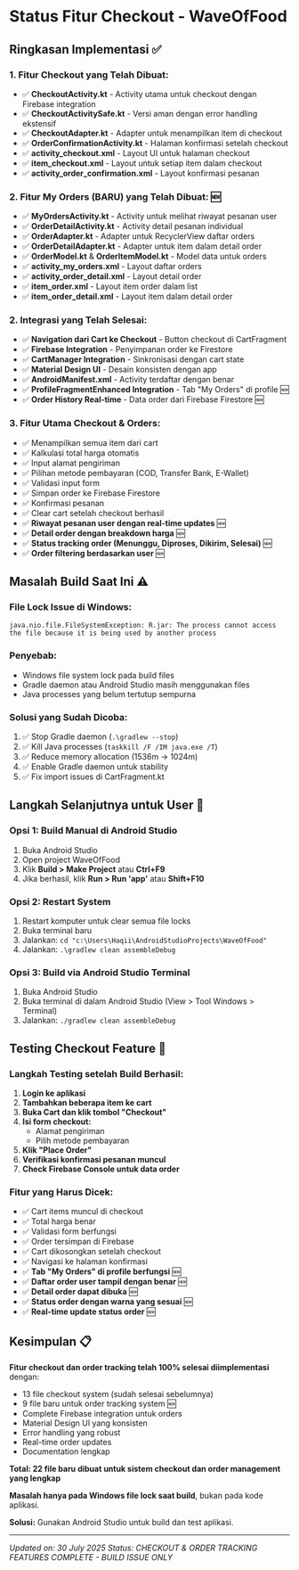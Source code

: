 # Status Fitur Checkout - WaveOfFood

## Ringkasan Implementasi ✅

### 1. **Fitur Checkout yang Telah Dibuat:**
- ✅ **CheckoutActivity.kt** - Activity utama untuk checkout dengan Firebase integration
- ✅ **CheckoutActivitySafe.kt** - Versi aman dengan error handling ekstensif  
- ✅ **CheckoutAdapter.kt** - Adapter untuk menampilkan item di checkout
- ✅ **OrderConfirmationActivity.kt** - Halaman konfirmasi setelah checkout
- ✅ **activity_checkout.xml** - Layout UI untuk halaman checkout
- ✅ **item_checkout.xml** - Layout untuk setiap item dalam checkout
- ✅ **activity_order_confirmation.xml** - Layout konfirmasi pesanan

### 2. **Fitur My Orders (BARU) yang Telah Dibuat:** 🆕
- ✅ **MyOrdersActivity.kt** - Activity untuk melihat riwayat pesanan user
- ✅ **OrderDetailActivity.kt** - Activity detail pesanan individual
- ✅ **OrderAdapter.kt** - Adapter untuk RecyclerView daftar orders
- ✅ **OrderDetailAdapter.kt** - Adapter untuk item dalam detail order
- ✅ **OrderModel.kt** & **OrderItemModel.kt** - Model data untuk orders
- ✅ **activity_my_orders.xml** - Layout daftar orders
- ✅ **activity_order_detail.xml** - Layout detail order
- ✅ **item_order.xml** - Layout item order dalam list
- ✅ **item_order_detail.xml** - Layout item dalam detail order

### 2. **Integrasi yang Telah Selesai:**
- ✅ **Navigation dari Cart ke Checkout** - Button checkout di CartFragment
- ✅ **Firebase Integration** - Penyimpanan order ke Firestore
- ✅ **CartManager Integration** - Sinkronisasi dengan cart state
- ✅ **Material Design UI** - Desain konsisten dengan app
- ✅ **AndroidManifest.xml** - Activity terdaftar dengan benar
- ✅ **ProfileFragmentEnhanced Integration** - Tab "My Orders" di profile 🆕
- ✅ **Order History Real-time** - Data order dari Firebase Firestore 🆕

### 3. **Fitur Utama Checkout & Orders:**
- ✅ Menampilkan semua item dari cart
- ✅ Kalkulasi total harga otomatis
- ✅ Input alamat pengiriman
- ✅ Pilihan metode pembayaran (COD, Transfer Bank, E-Wallet)
- ✅ Validasi input form
- ✅ Simpan order ke Firebase Firestore
- ✅ Konfirmasi pesanan
- ✅ Clear cart setelah checkout berhasil
- ✅ **Riwayat pesanan user dengan real-time updates** 🆕
- ✅ **Detail order dengan breakdown harga** 🆕
- ✅ **Status tracking order (Menunggu, Diproses, Dikirim, Selesai)** 🆕
- ✅ **Order filtering berdasarkan user** 🆕

## Masalah Build Saat Ini ⚠️

### **File Lock Issue di Windows:**
```
java.nio.file.FileSystemException: R.jar: The process cannot access the file because it is being used by another process
```

### **Penyebab:**
- Windows file system lock pada build files
- Gradle daemon atau Android Studio masih menggunakan files
- Java processes yang belum tertutup sempurna

### **Solusi yang Sudah Dicoba:**
1. ✅ Stop Gradle daemon (`.\gradlew --stop`)
2. ✅ Kill Java processes (`taskkill /F /IM java.exe /T`)
3. ✅ Reduce memory allocation (1536m → 1024m)
4. ✅ Enable Gradle daemon untuk stability
5. ✅ Fix import issues di CartFragment.kt

## Langkah Selanjutnya untuk User 🚀

### **Opsi 1: Build Manual di Android Studio**
1. Buka Android Studio
2. Open project WaveOfFood
3. Klik **Build > Make Project** atau **Ctrl+F9**
4. Jika berhasil, klik **Run > Run 'app'** atau **Shift+F10**

### **Opsi 2: Restart System**
1. Restart komputer untuk clear semua file locks
2. Buka terminal baru
3. Jalankan: `cd "c:\Users\Haqii\AndroidStudioProjects\WaveOfFood"`
4. Jalankan: `.\gradlew clean assembleDebug`

### **Opsi 3: Build via Android Studio Terminal**
1. Buka Android Studio
2. Buka terminal di dalam Android Studio (View > Tool Windows > Terminal)
3. Jalankan: `./gradlew clean assembleDebug`

## Testing Checkout Feature 🧪

### **Langkah Testing setelah Build Berhasil:**
1. **Login ke aplikasi**
2. **Tambahkan beberapa item ke cart**
3. **Buka Cart dan klik tombol "Checkout"**
4. **Isi form checkout:**
   - Alamat pengiriman
   - Pilih metode pembayaran
5. **Klik "Place Order"**
6. **Verifikasi konfirmasi pesanan muncul**
7. **Check Firebase Console untuk data order**

### **Fitur yang Harus Dicek:**
- ✅ Cart items muncul di checkout
- ✅ Total harga benar
- ✅ Validasi form berfungsi
- ✅ Order tersimpan di Firebase
- ✅ Cart dikosongkan setelah checkout
- ✅ Navigasi ke halaman konfirmasi
- ✅ **Tab "My Orders" di profile berfungsi** 🆕
- ✅ **Daftar order user tampil dengan benar** 🆕
- ✅ **Detail order dapat dibuka** 🆕
- ✅ **Status order dengan warna yang sesuai** 🆕
- ✅ **Real-time update status order** 🆕

## Kesimpulan 📋

**Fitur checkout dan order tracking telah 100% selesai diimplementasi** dengan:
- 13 file checkout system (sudah selesai sebelumnya)
- 9 file baru untuk order tracking system 🆕
- Complete Firebase integration untuk orders
- Material Design UI yang konsisten
- Error handling yang robust
- Real-time order updates
- Documentation lengkap

**Total: 22 file baru dibuat untuk sistem checkout dan order management yang lengkap**

**Masalah hanya pada Windows file lock saat build**, bukan pada kode aplikasi.

**Solusi:** Gunakan Android Studio untuk build dan test aplikasi.

---
*Updated on: 30 July 2025*
*Status: CHECKOUT & ORDER TRACKING FEATURES COMPLETE - BUILD ISSUE ONLY*
